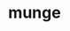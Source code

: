 ---
title: "munge"
layout: cache
categories: [package, develop]
meta: {"compilers": ["gcc@11.4.0", "gcc@7.3.1", "gcc@7.5.0", "gcc@9.4.0", "intel-oneapi-compilers@2024.2.1", "intel-oneapi-compilers@2025.1.0"], "num_specs": 34, "num_specs_by_stack": {"aws-isc": 1, "aws-isc-aarch64": 1, "e4s": 7, "e4s-neoverse-v2": 7, "e4s-neoverse_v1": 2, "e4s-oneapi": 8, "e4s-power": 1, "radiuss": 7, "root": 34, "tutorial": 7}, "oss": ["amzn2", "ubuntu18.04", "ubuntu20.04", "ubuntu22.04"], "platforms": ["linux"], "stacks": ["aws-isc", "aws-isc-aarch64", "e4s", "e4s-neoverse-v2", "e4s-neoverse_v1", "e4s-oneapi", "e4s-power", "radiuss", "root", "tutorial"], "targets": ["aarch64", "neoverse_v1", "neoverse_v2", "ppc64le", "x86_64_v3"], "versions": ["0.5.15"]}
spec_details: [{"compiler": "gcc@11.4.0", "hash": "3njqo27cbaruaer43r3a7c7o7z2zzb2n", "os": "ubuntu22.04", "platform": "linux", "size": "-", "stacks": ["e4s", "root", "tutorial"], "target": "x86_64_v3", "variants": ["build_system=autotools", "localstatedir=PREFIX/var"], "versions": ["0.5.15"]}, {"compiler": "gcc@7.5.0", "hash": "3sbvprmvimcw45kx4bils4pt2kk3rd5g", "os": "ubuntu18.04", "platform": "linux", "size": "-", "stacks": ["radiuss", "root"], "target": "x86_64_v3", "variants": ["build_system=autotools", "localstatedir=PREFIX/var"], "versions": ["0.5.15"]}, {"compiler": "gcc@11.4.0", "hash": "3z7dzej7cugwpvwzumreyd6sw6wjnxu7", "os": "ubuntu22.04", "platform": "linux", "size": "-", "stacks": ["e4s-neoverse-v2", "root"], "target": "neoverse_v2", "variants": ["build_system=autotools", "localstatedir=PREFIX/var"], "versions": ["0.5.15"]}, {"compiler": "gcc@11.4.0", "hash": "5i5oadxuv5uea4tcmdx3vc76ydlgidcn", "os": "ubuntu22.04", "platform": "linux", "size": "-", "stacks": ["e4s-neoverse_v1", "root"], "target": "neoverse_v1", "variants": ["build_system=autotools", "localstatedir=PREFIX/var"], "versions": ["0.5.15"]}, {"compiler": "gcc@7.3.1", "hash": "6ntgdqupy7g37ldhgvu26t2qs7ao2boq", "os": "amzn2", "platform": "linux", "size": "-", "stacks": ["aws-isc", "root"], "target": "x86_64_v3", "variants": ["build_system=autotools", "localstatedir=PREFIX/var"], "versions": ["0.5.15"]}, {"compiler": "gcc@11.4.0", "hash": "727xczk5dxksixdic7xj6rg4cxjngqgq", "os": "ubuntu22.04", "platform": "linux", "size": "-", "stacks": ["e4s-neoverse-v2", "root"], "target": "neoverse_v2", "variants": ["build_system=autotools", "localstatedir=PREFIX/var"], "versions": ["0.5.15"]}, {"compiler": "gcc@11.4.0", "hash": "7vzucmnbkpeegdchtko4kziupnjm6hne", "os": "ubuntu22.04", "platform": "linux", "size": "-", "stacks": ["e4s-neoverse-v2", "root"], "target": "neoverse_v2", "variants": ["build_system=autotools", "localstatedir=PREFIX/var"], "versions": ["0.5.15"]}, {"compiler": "gcc@11.4.0", "hash": "7yckgcfvr3u5ku6zd3tyn33hlbxxbatz", "os": "ubuntu22.04", "platform": "linux", "size": "-", "stacks": ["e4s", "root", "tutorial"], "target": "x86_64_v3", "variants": ["build_system=autotools", "localstatedir=PREFIX/var"], "versions": ["0.5.15"]}, {"compiler": "gcc@11.4.0", "hash": "agtkp5q72oon5z4f4omg3dlzh7iv4c3z", "os": "ubuntu22.04", "platform": "linux", "size": "-", "stacks": ["e4s-neoverse-v2", "root"], "target": "neoverse_v2", "variants": ["build_system=autotools", "localstatedir=PREFIX/var"], "versions": ["0.5.15"]}, {"compiler": "gcc@11.4.0", "hash": "ah5qqrf2xrgqiwh5apdt7c2rbrknqd27", "os": "ubuntu22.04", "platform": "linux", "size": "-", "stacks": ["e4s", "root", "tutorial"], "target": "x86_64_v3", "variants": ["build_system=autotools", "localstatedir=PREFIX/var"], "versions": ["0.5.15"]}, {"compiler": "gcc@11.4.0", "hash": "atoz6w4oppkwdnp4l54xcjwfwsqhs73q", "os": "ubuntu22.04", "platform": "linux", "size": "-", "stacks": ["e4s-neoverse_v1", "root"], "target": "neoverse_v1", "variants": ["build_system=autotools", "localstatedir=PREFIX/var"], "versions": ["0.5.15"]}, {"compiler": "gcc@7.3.1", "hash": "cxcaggl4vlf2vestrh67xg634k5py3vb", "os": "amzn2", "platform": "linux", "size": "-", "stacks": ["aws-isc-aarch64", "root"], "target": "aarch64", "variants": ["build_system=autotools", "localstatedir=PREFIX/var"], "versions": ["0.5.15"]}, {"compiler": "gcc@11.4.0", "hash": "dg22656ketgvfm6hd6zapvlksxhqaoux", "os": "ubuntu22.04", "platform": "linux", "size": "-", "stacks": ["e4s-neoverse-v2", "root"], "target": "neoverse_v2", "variants": ["build_system=autotools", "localstatedir=PREFIX/var"], "versions": ["0.5.15"]}, {"compiler": "intel-oneapi-compilers@2025.1.0", "hash": "es2q6b5kvacsa7hpnsmr727nyd47e6po", "os": "ubuntu22.04", "platform": "linux", "size": "-", "stacks": ["e4s-oneapi", "root"], "target": "x86_64_v3", "variants": ["build_system=autotools", "localstatedir=PREFIX/var"], "versions": ["0.5.15"]}, {"compiler": "intel-oneapi-compilers@2025.1.0", "hash": "gvlwud6txf5znf4joxdphbcyjc2av6gi", "os": "ubuntu22.04", "platform": "linux", "size": "-", "stacks": ["e4s-oneapi", "root"], "target": "x86_64_v3", "variants": ["build_system=autotools", "localstatedir=PREFIX/var"], "versions": ["0.5.15"]}, {"compiler": "gcc@11.4.0", "hash": "hplilg64t3ysz2m45b5gebinsuquq3ic", "os": "ubuntu22.04", "platform": "linux", "size": "-", "stacks": ["e4s", "root", "tutorial"], "target": "x86_64_v3", "variants": ["build_system=autotools", "localstatedir=PREFIX/var"], "versions": ["0.5.15"]}, {"compiler": "gcc@9.4.0", "hash": "jpcpqpozetv56hhtvsvonhlqcxdd3wm6", "os": "ubuntu20.04", "platform": "linux", "size": "-", "stacks": ["e4s-power", "root"], "target": "ppc64le", "variants": ["build_system=autotools", "localstatedir=PREFIX/var"], "versions": ["0.5.15"]}, {"compiler": "intel-oneapi-compilers@2025.1.0", "hash": "k6pzniatsd3y6lajophepgre7iiacoh7", "os": "ubuntu22.04", "platform": "linux", "size": "-", "stacks": ["e4s-oneapi", "root"], "target": "x86_64_v3", "variants": ["build_system=autotools", "localstatedir=PREFIX/var"], "versions": ["0.5.15"]}, {"compiler": "intel-oneapi-compilers@2024.2.1", "hash": "ltwixjaxfwiytfz2bqm3kip2koliqxm6", "os": "ubuntu22.04", "platform": "linux", "size": "-", "stacks": ["e4s-oneapi", "root"], "target": "x86_64_v3", "variants": ["build_system=autotools", "localstatedir=PREFIX/var"], "versions": ["0.5.15"]}, {"compiler": "gcc@11.4.0", "hash": "nbox3hk2ofyirxciclj5lhq4prhh4ndh", "os": "ubuntu22.04", "platform": "linux", "size": "-", "stacks": ["e4s", "root", "tutorial"], "target": "x86_64_v3", "variants": ["build_system=autotools", "localstatedir=PREFIX/var"], "versions": ["0.5.15"]}, {"compiler": "gcc@11.4.0", "hash": "o3plulggjsvactha2fcnbptq5gpeytvh", "os": "ubuntu22.04", "platform": "linux", "size": "-", "stacks": ["e4s-neoverse-v2", "root"], "target": "neoverse_v2", "variants": ["build_system=autotools", "localstatedir=PREFIX/var"], "versions": ["0.5.15"]}, {"compiler": "gcc@11.4.0", "hash": "o4673msitwbvq2w6v5wfqoctki7pflq3", "os": "ubuntu22.04", "platform": "linux", "size": "-", "stacks": ["e4s", "root", "tutorial"], "target": "x86_64_v3", "variants": ["build_system=autotools", "localstatedir=PREFIX/var"], "versions": ["0.5.15"]}, {"compiler": "gcc@7.5.0", "hash": "o7f3viq2thrfqmyd5omwlfdbbmpladis", "os": "ubuntu18.04", "platform": "linux", "size": "-", "stacks": ["radiuss", "root"], "target": "x86_64_v3", "variants": ["build_system=autotools", "localstatedir=PREFIX/var"], "versions": ["0.5.15"]}, {"compiler": "gcc@11.4.0", "hash": "ql2xic6jpmk4jrpt2csfujw3fvab7jjy", "os": "ubuntu22.04", "platform": "linux", "size": "-", "stacks": ["e4s-neoverse-v2", "root"], "target": "neoverse_v2", "variants": ["build_system=autotools", "localstatedir=PREFIX/var"], "versions": ["0.5.15"]}, {"compiler": "gcc@7.5.0", "hash": "rrqpwbviw5yt7uj5jsmtuxm3g5udvuzv", "os": "ubuntu18.04", "platform": "linux", "size": "-", "stacks": ["radiuss", "root"], "target": "x86_64_v3", "variants": ["build_system=autotools", "localstatedir=PREFIX/var"], "versions": ["0.5.15"]}, {"compiler": "gcc@7.5.0", "hash": "ryclep6qmognnvfhgkmazeecdod4nv3w", "os": "ubuntu18.04", "platform": "linux", "size": "-", "stacks": ["radiuss", "root"], "target": "x86_64_v3", "variants": ["build_system=autotools", "localstatedir=PREFIX/var"], "versions": ["0.5.15"]}, {"compiler": "intel-oneapi-compilers@2024.2.1", "hash": "suihqjrq2lsle6uybyiz5fcwqj5gmvpi", "os": "ubuntu22.04", "platform": "linux", "size": "-", "stacks": ["e4s-oneapi", "root"], "target": "x86_64_v3", "variants": ["build_system=autotools", "localstatedir=PREFIX/var"], "versions": ["0.5.15"]}, {"compiler": "gcc@7.5.0", "hash": "tnxifez6e4f5mo5sbwlnto2dr7jyibtq", "os": "ubuntu18.04", "platform": "linux", "size": "-", "stacks": ["radiuss", "root"], "target": "x86_64_v3", "variants": ["build_system=autotools", "localstatedir=PREFIX/var"], "versions": ["0.5.15"]}, {"compiler": "intel-oneapi-compilers@2025.1.0", "hash": "twjlciuxjx27urojgm7zmuzgbd2gpsje", "os": "ubuntu22.04", "platform": "linux", "size": "-", "stacks": ["e4s-oneapi", "root"], "target": "x86_64_v3", "variants": ["build_system=autotools", "localstatedir=PREFIX/var"], "versions": ["0.5.15"]}, {"compiler": "gcc@7.5.0", "hash": "ug4puhfayqwq5uvv5uxnhukst2cdf4zl", "os": "ubuntu18.04", "platform": "linux", "size": "-", "stacks": ["radiuss", "root"], "target": "x86_64_v3", "variants": ["build_system=autotools", "localstatedir=PREFIX/var"], "versions": ["0.5.15"]}, {"compiler": "gcc@7.5.0", "hash": "w4zf3objxmqqpfcjxqoowsfwzfwkuksb", "os": "ubuntu18.04", "platform": "linux", "size": "-", "stacks": ["radiuss", "root"], "target": "x86_64_v3", "variants": ["build_system=autotools", "localstatedir=PREFIX/var"], "versions": ["0.5.15"]}, {"compiler": "intel-oneapi-compilers@2025.1.0", "hash": "ytfzpdjrpgimcnzcropqblucy3en4jvg", "os": "ubuntu22.04", "platform": "linux", "size": "-", "stacks": ["e4s-oneapi", "root"], "target": "x86_64_v3", "variants": ["build_system=autotools", "localstatedir=PREFIX/var"], "versions": ["0.5.15"]}, {"compiler": "gcc@11.4.0", "hash": "yzat2domefiogswpwmi5zg5ggwmcnlc5", "os": "ubuntu22.04", "platform": "linux", "size": "-", "stacks": ["e4s", "root", "tutorial"], "target": "x86_64_v3", "variants": ["build_system=autotools", "localstatedir=PREFIX/var"], "versions": ["0.5.15"]}, {"compiler": "intel-oneapi-compilers@2025.1.0", "hash": "ztsoj3df3i4hlj46n2h236slysv24xcq", "os": "ubuntu22.04", "platform": "linux", "size": "-", "stacks": ["e4s-oneapi", "root"], "target": "x86_64_v3", "variants": ["build_system=autotools", "localstatedir=PREFIX/var"], "versions": ["0.5.15"]}]
---